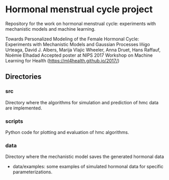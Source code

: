 # Hormonal menstrual cycle project

Repository for the work on hormonal menstrual cycle: experiments with mechanistic models and machine learning.

Towards Personalized Modeling of the Female Hormonal Cycle: Experiments with Mechanistic Models and Gaussian Processes
Iñigo Urteaga, David J. Albers, Marija Vlajic Wheeler, Anna Druet, Hans Raffauf, Noémie Elhadad
Accepted poster at NIPS 2017 Workshop on Machine Learning for Health (https://ml4health.github.io/2017/)

## Directories

### src

Directory where the algorithms for simulation and prediction of hmc data are implemented.

### scripts

Python code for plotting and evaluation of hmc algorithms.

### data

Directory where the mechanistic model saves the generated hormonal data

- data/examples: some examples of simulated hormonal data for specific parameterizations.
